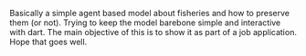 Basically a simple agent based model about fisheries and how to preserve them (or not).
Trying to keep the model barebone simple and interactive with dart. The main objective of this is to show it as part of a
job application. Hope that goes well.